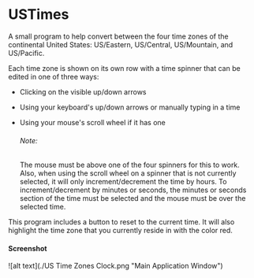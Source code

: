 USTimes
=======

A small program to help convert between the four time zones of the continental United States: US/Eastern, US/Central, US/Mountain, and US/Pacific.

Each time zone is shown on its own row with a time spinner that can be edited in one of three ways:
 * Clicking on the visible up/down arrows
 * Using your keyboard's up/down arrows or manually typing in a time
 * Using your mouse's scroll wheel if it has one
   
   ###### Note:
   The mouse must be above one of the four spinners for this to work. Also, when using the scroll wheel on a spinner that is not currently selected, it will only increment/decrement the time by hours. To increment/decrement by minutes or seconds, the minutes or seconds section of the time must be selected and the mouse must be over the selected time.

This program includes a button to reset to the current time. It will also highlight the time zone that you currently reside in with the color red.

#### Screenshot

![alt text](./US Time Zones Clock.png "Main Application Window")
